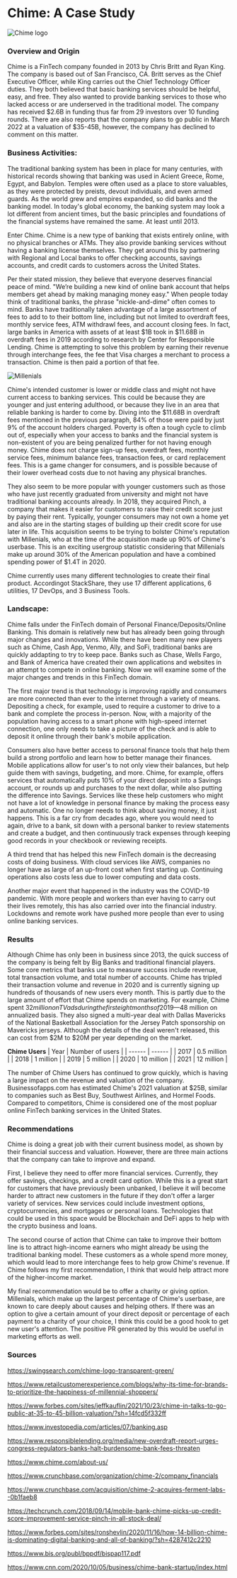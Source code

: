 # Chime: A Case Study

![Chime logo](https://swingsearch.com/wp-content/uploads/2019/07/chime-logo-transparent-green.png)

### Overview and Origin
Chime is a FinTech company founded in 2013 by Chris Britt and Ryan King. The company is based out of San Francisco, CA. Britt serves as the Chief Executive Officer, while King carries out the Chief Technology Officer duties. They both believed that basic banking services should be helpful, easy, and free. They also wanted to provide banking services to those who lacked access or are underserved in the traditional model. The company has received $2.6B in funding thus far from 29 investors over 10 funding rounds. There are also reports that the company plans to go public in March 2022 at a valuation of $35-45B, however, the company has declined to comment on this matter.

### Business Activities:
The traditional banking system has been in place for many centuries, with historical records showing that banking was used in Acient Greece, Rome, Egypt, and Babylon. Temples were often used as a place to store valuables, as they were protected by preists, devout individuals, and even armed guards. As the world grew and empires expanded, so did banks and the banking model. In today's global economy, the banking system may look a lot different from ancient times, but the basic principles and foundations of the financial systems have remained the same. At least until 2013. 

Enter Chime. Chime is a new type of banking that exists entirely online, with no physical branches or ATMs. They also provide banking services without having a banking license themselves. They get around this by partnering with Regional and Local banks to offer checking accounts, savings accounts, and credit cards to customers across the United States. 

Per their stated mission, they believe that everyone deserves financial peace of mind. "We’re building a new kind of online bank account that helps members get ahead by making managing money easy." When people today think of traditional banks, the phrase "nickle-and-dime" often comes to mind. Banks have traditionally taken advantage of a large assortment of fees to add to to their bottom line, including but not limited to overdraft fees, monthly service fees, ATM withdrawl fees, and account closing fees. In fact, large banks in America with assets of at least $1B took in $11.68B in overdraft fees in 2019 according to research by Center for Responsible Lending. Chime is attempting to solve this problem by earning their revenue through interchange fees, the fee that Visa charges a merchant to process a transaction. Chime is then paid a portion of that fee. 

![Millenials](https://i.imgur.com/2hAyZNEh.jpg?1)

Chime's intended customer is lower or middle class and might not have current access to banking services. This could be because they are younger and just entering adulthood, or because they live in an area that reliable banking is harder to come by. Diving into the $11.68B in overdraft fees mentioned in the previous paragraph, 84% of those were paid by just 9% of the account holders charged. Poverty is often a tough cycle to climb out of, especially when your access to banks and the financial system is non-existent of you are being penalized further for not having enough money. Chime does not charge sign-up fees, overdraft fees, monthly service fees,  minimum balance fees, transaction fees, or card replacement fees. This is a game changer for consumers, and is possible because of their lower overhead costs due to not having any physical branches. 

They also seem to be more popular with younger customers such as those who have just recently graduated from university and might not have traditional banking accounts already. In 2018, they acquired Pinch, a company that makes it easier for customers to raise their credit score just by paying their rent. Typically, younger consumers may not own a home yet and also are in the starting stages of building up their credit score for use later in life. This acquisition seems to be trying to bolster Chime's reputation with Millenials, who at the time of the acquisition made up 90% of Chime's userbase. This is an exciting usergroup statistic considering that Millenials make up around 30% of the American population and have a combined spending power of $1.4T in 2020. 

Chime currently uses many different technologies to create their final product. Accordingot StackShare, they use 17 different applications, 6 utilities, 17 DevOps, and 3 Business Tools. 

### Landscape:
Chime falls under the FinTech domain of Personal Finance/Deposits/Online Banking. This domain is relatively new but has already been going through major changes and innovations. While there have been many new players such as Chime, Cash App, Venmo, Ally, and SoFi, traditional banks are quickly addapting to try to keep pace. Banks such as Chase, Wells Fargo, and Bank of America have created their own applications and websites in an attempt to compete in online banking. Now we will examine some of the major changes and trends in this FinTech domain.  

The first major trend is that technology is improving rapidly and consumers are more connected than ever to the internet through a variety of means. Depositing a check, for example, used to require a customer to drive to a bank and complete the process in-person. Now, with a majority of the population having access to a smart phone with high-speed internet connection, one only needs to take a picture of the check and is able to deposit it online through their bank's mobile application. 

Consumers also have better access to personal finance tools that help them build a strong portfolio and learn how to better manage their finances. Mobile applications allow for user's to not only view their balances, but help guide them with savings, budgeting, and more. Chime, for example, offers services that automatically puts 10% of your direct deposit into a Savings account, or rounds up and purchases to the next dollar, while also putting the difference into Savings. Services like these help customers who might not have a lot of knowledge in personal finance by making the process easy and automatic. One no longer needs to think about saving money, it just happens. This is a far cry from decades ago, where you would need to again, drive to a bank, sit down with a personal banker to review statements and create a budget, and then continuously track expenses through keeping good records in your checkbook or reviewing receipts.  

A third trend that has helped this new FinTech domain is the decreasing costs of doing business. With cloud services like AWS, companies no longer have as large of an up-front cost when first starting up. Continuing operations also costs less due to lower computing and data costs. 

Another major event that happened in the industry was the COVID-19 pandemic. With more people and workers than ever having to carry out their lives remotely, this has also carried over into the financial industry. Lockdowns and remote work have pushed more people than ever to using online banking services. 

### Results
Although Chime has only been in business since 2013, the quick success of the company is being felt by Big Banks and traditional financial players. Some core metrics that banks use to measure success include revenue, total transaction volume, and total number of accounts. Chime has tripled their transaction volume and revenue in 2020 and is currently signing up hundreds of thousands of new users every month. This is partly due to the large amount of effort that Chime spends on marketing. For example, Chime spent $32 million on TV ads during the first eight months of 2019—$48 million on annualized basis. They also signed a multi-year deal with Dallas Mavericks of the National Basketball Association for the Jersey Patch sponsorship on Mavericks jerseys. Although the details of the deal weren't released, this can cost from $2M to $20M per year depending on the market. 

**Chime Users**
| Year | Number of users |
| ------ | ------ |
| 2017 | 0.5 million |
| 2018 | 1 million |
| 2019 | 5 million |
| 2020 | 10 million |
| 2021 | 12 million |

The number of Chime Users has continued to grow quickly, which is having a large impact on the revenue and valuation of the company. Businessofapps.com has estimated Chime's 2021 valuation at $25B, similar to companies such as Best Buy, Southwest Airlines, and Hormel Foods. Compared to competitors, Chime is considered one of the most popluar online FinTech banking services in the United States.

### Recommendations
Chime is doing a great job with their current business model, as shown by their financial success and valuation. However, there are three main actions that the company can take to improve and expand. 

First, I believe they need to offer more financial services. Currently, they offer savings, checkings, and a credit card option. While this is a great start for customers that have previously been unbanked, I believe it will become harder to attract new customers in the future if they don't offer a larger variety of services. New services could include investment options, cryptocurrencies, and mortgages or personal loans. Technologies that could be used in this space would be Blockchain and DeFi apps to help with the crypto business and loans.  

The second course of action that Chime can take to improve their bottom line is to attract high-income earners who might already be using the traditional banking model. These customers as a whole spend more money, which would lead to more interchange fees to help grow Chime's revenue. If Chime follows my first recommendation, I think that would help attract more of the higher-income market. 

My final recommendation would be to offer a charity or giving option. Millenials, which make up the largest percentage of Chime's userbase, are known to care deeply about causes and helping others. If there was an option to give a certain amount of your direct deposit or percentage of each payment to a charity of your choice, I think this could be a good hook to get new user's attention. The positive PR generated by this would be useful in marketing efforts as well.

### Sources

https://swingsearch.com/chime-logo-transparent-green/

https://www.retailcustomerexperience.com/blogs/why-its-time-for-brands-to-prioritize-the-happiness-of-millennial-shoppers/

https://www.forbes.com/sites/jeffkauflin/2021/10/23/chime-in-talks-to-go-public-at-35-to-45-billion-valuation/?sh=14fcd5f332ff

https://www.investopedia.com/articles/07/banking.asp

https://www.responsiblelending.org/media/new-overdraft-report-urges-congress-regulators-banks-halt-burdensome-bank-fees-threaten

https://www.chime.com/about-us/

https://www.crunchbase.com/organization/chime-2/company_financials

https://www.crunchbase.com/acquisition/chime-2-acquires-ferment-labs--0b1faeb8

https://techcrunch.com/2018/09/14/mobile-bank-chime-picks-up-credit-score-improvement-service-pinch-in-all-stock-deal/

https://www.forbes.com/sites/ronshevlin/2020/11/16/how-14-billion-chime-is-dominating-digital-banking-and-all-of-banking/?sh=4287412c2210

https://www.bis.org/publ/bppdf/bispap117.pdf

https://www.cnn.com/2020/10/05/business/chime-bank-startup/index.html
